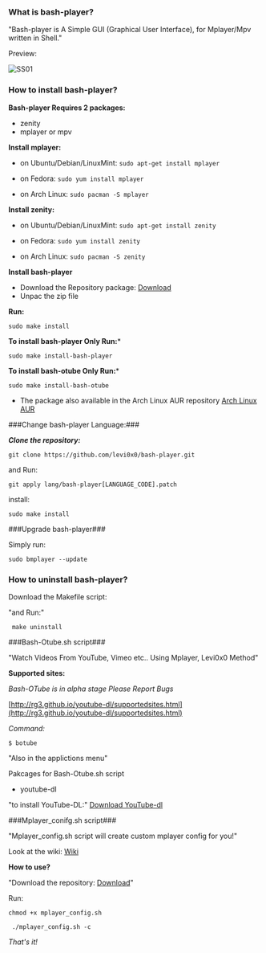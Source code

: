 ### What is bash-player?

"Bash-player is A Simple GUI (Graphical User Interface), for Mplayer/Mpv written in Shell."

Preview:

![SS01](https://raw.githubusercontent.com/wiki/levi0x0/bash-player/bash-playerSS01.png)

### How to install bash-player?

**Bash-player Requires 2 packages:**
* zenity
* mplayer or mpv

**Install mplayer:**
* on Ubuntu/Debian/LinuxMint: 
 `sudo apt-get install mplayer`

* on Fedora: 
 `sudo yum install mplayer`

* on Arch Linux: 
 `sudo pacman -S mplayer`

**Install zenity:**
* on Ubuntu/Debian/LinuxMint: 
 `sudo apt-get install zenity`

* on Fedora:
 `sudo yum install zenity`

* on Arch Linux:
 `sudo pacman -S zenity`

**Install bash-player**

* Download the Repository package: [Download]( https://github.com/levi0x0/bash-player/archive/master.zip)
* Unpac the zip file 

**Run:**

`sudo make install`

**To install bash-player Only Run:***

`sudo make install-bash-player`

**To install bash-otube Only Run:***

`sudo make install-bash-otube`

* The package also available in the Arch Linux AUR repository
[Arch Linux AUR](https://aur.archlinux.org/packages/bash-player-git/)

###Change bash-player Language:###

***Clone the repository:***

`git clone https://github.com/levi0x0/bash-player.git`

and Run:

`git apply lang/bash-player[LANGUAGE_CODE].patch`

install:

`sudo make install`


###Upgrade bash-player###

Simply run:

`sudo bmplayer --update`


### How to uninstall bash-player?

Download the Makefile script:

"and Run:"


` make uninstall`


###Bash-Otube.sh script###

"Watch Videos From YouTube, Vimeo etc.. Using Mplayer, Levi0x0 Method"

**Supported sites:**

*Bash-OTube is in alpha stage Please Report Bugs*

[http://rg3.github.io/youtube-dl/supportedsites.html](http://rg3.github.io/youtube-dl/supportedsites.html)

*Command:*

`$ botube`

"Also in the applictions menu"

Pakcages for Bash-Otube.sh script

* youtube-dl

"to install YouTube-DL:"
[Download YouTube-dl](http://rg3.github.io/youtube-dl/download.html)


###Mplayer_conifg.sh script###

"Mplayer_config.sh script will create custom mplayer config for you!"

Look at the wiki: [Wiki](https://github.com/levi0x0/bash-player/wiki/Subtitles)


**How to use?**

"Download the repository: [Download](https://github.com/levi0x0/bash-player/archive/master.zip)"

Run:

`chmod +x mplayer_config.sh`

` ./mplayer_config.sh -c`


_That's it!_
